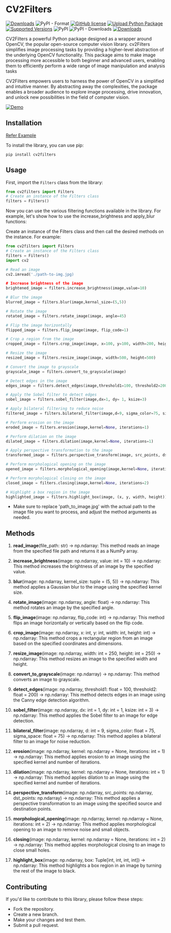 # CV2Filters
[![Downloads](https://static.pepy.tech/personalized-badge/cv2filters?period=total&units=international_system&left_color=grey&right_color=yellow&left_text=Total-Downloads)](https://pepy.tech/project/cv2filters)
![PyPI - Format](https://img.shields.io/pypi/format/cv2filters)
[![GitHub license](https://img.shields.io/github/license/nuhmanpk/cv2filters.svg)](https://github.com/nuhmanpk/cv2filters/blob/main/LICENSE)
[![Upload Python Package](https://github.com/nuhmanpk/cv2filters/actions/workflows/publish.yml/badge.svg)](https://github.com/nuhmanpk/cv2filters/actions/workflows/publish.yml)
[![Supported Versions](https://img.shields.io/pypi/pyversions/cv2filters.svg)](https://pypi.org/project/cv2filters)
![PyPI](https://img.shields.io/pypi/v/cv2filters)
![PyPI - Downloads](https://img.shields.io/pypi/dm/cv2filters)
[![Downloads](https://static.pepy.tech/personalized-badge/cv2filters?period=week&units=international_system&left_color=grey&right_color=brightgreen&left_text=Downloads/Week)](https://pepy.tech/project/cv2filters)

CV2Filters a powerful Python package designed as a wrapper around OpenCV, the popular open-source computer vision library. cv2Filters simplifies image processing tasks by providing a higher-level abstraction of the underlying OpenCV functionality. This package aims to make image processing more accessible to both beginner and advanced users, enabling them to efficiently perform a wide range of image manipulation and analysis tasks

CV2Filters empowers users to harness the power of OpenCV in a simplified and intuitive manner. By abstracting away the complexities, the package enables a broader audience to explore image processing, drive innovation, and unlock new possibilities in the field of computer vision.

[![Demo](https://raw.githubusercontent.com/nuhmanpk/cv2filters/a334cf4b4cd1e3e21d043d3d0fa1dbed70a4c6d2/demo.gif)](https://github.com/nuhmanpk/cv2filters)

## Installation

[Refer Example](https://github.com/nuhmanpk/cv2filters/wiki) 

To install the library, you can use pip:

```shell
pip install cv2filters
```

## Usage

First, import the `Filters` class from the library:

```python
from cv2filters import Filters
# Create an instance of the Filters class
filters = Filters()
```

Now you can use the various filtering functions available in the library. For example, let's show how to use the increase_brightness and apply_blur functions:


Create an instance of the Filters class and then call the desired methods on the instance. For example:

```python
from cv2filters import Filters
# Create an instance of the Filters class
filters = Filters()
import cv2

# Read an image
cv2.imread('./path-to-img.jpg)

# Increase brightness of the image
brightened_image = filters.increase_brightness(image,value=10)

# Blur the image
blurred_image = filters.blur(image,kernal_size=(5,5))

# Rotate the image
rotated_image = filters.rotate_image(image, angle=45)

# Flip the image horizontally
flipped_image = filters.flip_image(image, flip_code=1)

# Crop a region from the image
cropped_image = filters.crop_image(image, x=100, y=100, width=200, height=200)

# Resize the image
resized_image = filters.resize_image(image, width=500, height=500)

# Convert the image to grayscale
grayscale_image = filters.convert_to_grayscale(image)

# Detect edges in the image
edges_image = filters.detect_edges(image,threshold1=100, threshold2=200)

# Apply the Sobel filter to detect edges
sobel_image = filters.sobel_filter(image,dx=1, dy= 1, ksize=3)

# Apply bilateral filtering to reduce noise
filtered_image = filters.bilateral_filter(image,d=9, sigma_color=75, sigma_space=75)

# Perform erosion on the image
eroded_image = filters.erosion(image,kernel=None, iterations=1)

# Perform dilation on the image
dilated_image = filters.dilation(image,kernel=None, iterations=1)

# Apply perspective transformation to the image
transformed_image = filters.perspective_transform(image, src_points, dst_points)

# Perform morphological opening on the image
opened_image = filters.morphological_opening(image,kernel=None, iterations=2)

# Perform morphological closing on the image
closed_image = filters.closing(image,kernel=None, iterations=2)

# Highlight a box region in the image
highlighted_image = filters.highlight_box(image, (x, y, width, height))
```

* Make sure to replace 'path_to_image.jpg' with the actual path to the image file you want to process, and adjust the method arguments as needed.
  
## Methods

1. **read_image**(file_path: str) -> np.ndarray:
This method reads an image from the specified file path and returns it as a NumPy array.

2. **increase_brightness**(image: np.ndarray, value: int = 10) -> np.ndarray:
This method increases the brightness of an image by the specified value.

3. **blur**(image: np.ndarray, kernel_size: tuple = (5, 5)) -> np.ndarray:
This method applies a Gaussian blur to the image using the specified kernel size.

4. **rotate_image**(image: np.ndarray, angle: float) -> np.ndarray:
This method rotates an image by the specified angle.

5. **flip_image**(image: np.ndarray, flip_code: int) -> np.ndarray:
This method flips an image horizontally or vertically based on the flip code.

6. **crop_image**(image: np.ndarray, x: int, y: int, width: int, height: int) -> np.ndarray:
This method crops a rectangular region from an image based on the specified coordinates and dimensions.

7. **resize_image**(image: np.ndarray, width: int = 250, height: int = 250) -> np.ndarray:
This method resizes an image to the specified width and height.

8. **convert_to_grayscale**(image: np.ndarray) -> np.ndarray:
This method converts an image to grayscale.

9. **detect_edges**(image: np.ndarray, threshold1: float = 100, threshold2: float = 200) -> np.ndarray:
This method detects edges in an image using the Canny edge detection algorithm.

10. **sobel_filter**(image: np.ndarray, dx: int = 1, dy: int = 1, ksize: int = 3) -> np.ndarray:
This method applies the Sobel filter to an image for edge detection.

11. **bilateral_filter**(image: np.ndarray, d: int = 9, sigma_color: float = 75, sigma_space: float = 75) -> np.ndarray:
This method applies a bilateral filter to an image for noise reduction.

12. **erosion**(image: np.ndarray, kernel: np.ndarray = None, iterations: int = 1) -> np.ndarray:
This method applies erosion to an image using the specified kernel and number of iterations.

13. **dilation**(image: np.ndarray, kernel: np.ndarray = None, iterations: int = 1) -> np.ndarray:
This method applies dilation to an image using the specified kernel and number of iterations.

14. **perspective_transform**(image: np.ndarray, src_points: np.ndarray, dst_points: np.ndarray) -> np.ndarray:
This method applies a perspective transformation to an image using the specified source and destination points.

15. **morphological_opening**(image: np.ndarray, kernel: np.ndarray = None, iterations: int = 2) -> np.ndarray:
This method applies morphological opening to an image to remove noise and small objects.

16. **closing**(image: np.ndarray, kernel: np.ndarray = None, iterations: int = 2) -> np.ndarray:
This method applies morphological closing to an image to close small holes.

17. **highlight_box**(image: np.ndarray, box: Tuple[int, int, int, int]) -> np.ndarray:
This method highlights a box region in an image by turning the rest of the image to black.

## Contributing

If you'd like to contribute to this library, please follow these steps:

* Fork the repository.
* Create a new branch.
* Make your changes and test them.
* Submit a pull request.
